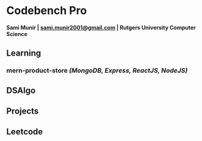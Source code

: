 # Codebench Pro
__Sami Munir | sami.munir2001@gmail.com | Rutgers University Computer Science__

## Learning

### mern-product-store *(MongoDB, Express, ReactJS, NodeJS)*

## DSAlgo

## Projects

## Leetcode
